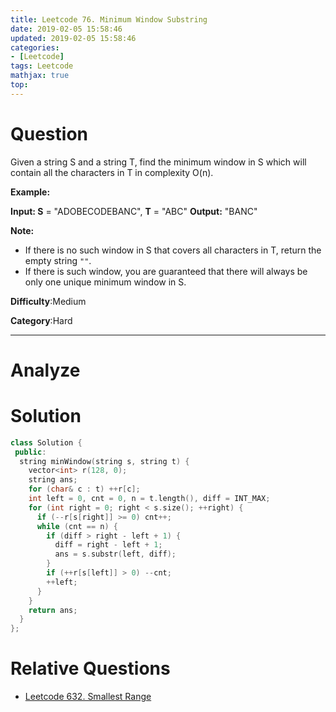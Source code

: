 ```yaml
---
title: Leetcode 76. Minimum Window Substring
date: 2019-02-05 15:58:46
updated: 2019-02-05 15:58:46
categories: 
- [Leetcode]
tags: Leetcode
mathjax: true
top:
---
```


# Question

Given a string S and a string T, find the minimum window in S which will contain all the characters in T in complexity O(n).

**Example:**

**Input: S** = "ADOBECODEBANC", **T** = "ABC"
**Output:** "BANC"

**Note:**

- If there is no such window in S that covers all characters in T, return the empty string  `""`.
- If there is such window, you are guaranteed that there will always be only one unique minimum window in S.

**Difficulty**:Medium

**Category**:Hard

<!-- more -->

------------

# Analyze

# Solution

```cpp
class Solution {
 public:
  string minWindow(string s, string t) {
    vector<int> r(128, 0);
    string ans;
    for (char& c : t) ++r[c];
    int left = 0, cnt = 0, n = t.length(), diff = INT_MAX;
    for (int right = 0; right < s.size(); ++right) {
      if (--r[s[right]] >= 0) cnt++;
      while (cnt == n) {
        if (diff > right - left + 1) {
          diff = right - left + 1;
          ans = s.substr(left, diff);
        }
        if (++r[s[left]] > 0) --cnt;
        ++left;
      }
    }
    return ans;
  }
};
```

# Relative Questions

* [Leetcode 632. Smallest Range](./Leetcode-632-Smallest-Range/)